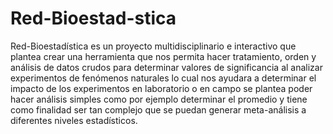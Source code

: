 # Red-Bioestad-stica
Red-Bioestadística es un proyecto multidisciplinario e interactivo  que plantea crear una herramienta que nos permita hacer tratamiento, orden y análisis de datos crudos para determinar valores de significancia al analizar experimentos de fenómenos naturales lo cual nos ayudara a determinar el impacto de los experimentos en  laboratorio o en campo se plantea poder hacer análisis simples como por ejemplo determinar el promedio y tiene como finalidad ser tan complejo que se puedan generar meta-análisis  a diferentes niveles estadísticos.
